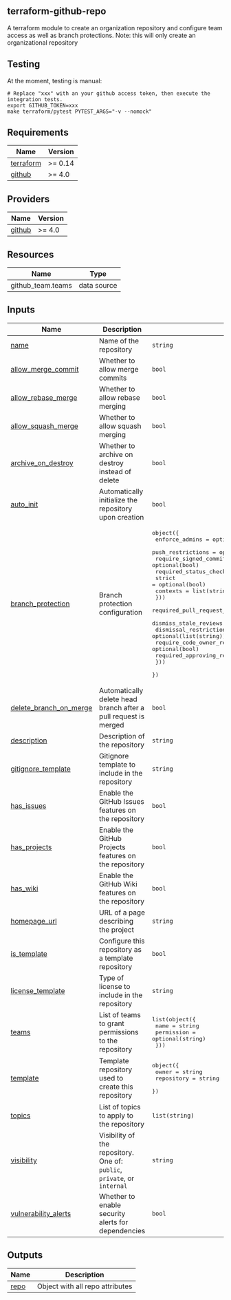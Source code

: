## terraform-github-repo

A terraform module to create an organization repository and
configure team access as well as branch protections.
Note: this will only create an organizational repository

## Testing

At the moment, testing is manual:

```
# Replace "xxx" with an your github access token, then execute the integration tests.
export GITHUB_TOKEN=xxx 
make terraform/pytest PYTEST_ARGS="-v --nomock"
```

<!-- BEGIN TFDOCS -->
## Requirements

| Name | Version |
|------|---------|
| <a name="requirement_terraform"></a> [terraform](#requirement\_terraform) | >= 0.14 |
| <a name="requirement_github"></a> [github](#requirement\_github) | >= 4.0 |

## Providers

| Name | Version |
|------|---------|
| <a name="provider_github"></a> [github](#provider\_github) | >= 4.0 |

## Resources

| Name | Type |
|------|------|
| github_team.teams | data source |

## Inputs

| Name | Description | Type | Default | Required |
|------|-------------|------|---------|:--------:|
| <a name="input_name"></a> [name](#input\_name) | Name of the repository | `string` | n/a | yes |
| <a name="input_allow_merge_commit"></a> [allow\_merge\_commit](#input\_allow\_merge\_commit) | Whether to allow merge commits | `bool` | `false` | no |
| <a name="input_allow_rebase_merge"></a> [allow\_rebase\_merge](#input\_allow\_rebase\_merge) | Whether to allow rebase merging | `bool` | `true` | no |
| <a name="input_allow_squash_merge"></a> [allow\_squash\_merge](#input\_allow\_squash\_merge) | Whether to allow squash merging | `bool` | `false` | no |
| <a name="input_archive_on_destroy"></a> [archive\_on\_destroy](#input\_archive\_on\_destroy) | Whether to archive on destroy instead of delete | `bool` | `false` | no |
| <a name="input_auto_init"></a> [auto\_init](#input\_auto\_init) | Automatically initialize the repository upon creation | `bool` | `true` | no |
| <a name="input_branch_protection"></a> [branch\_protection](#input\_branch\_protection) | Branch protection configuration | <pre>object({<br>    enforce_admins         = optional(bool)<br>    push_restrictions      = optional(list(string))<br>    require_signed_commits = optional(bool)<br>    required_status_checks = optional(object({<br>      strict   = optional(bool)<br>      contexts = list(string)<br>    }))<br>    required_pull_request_reviews = optional(object({<br>      dismiss_stale_reviews           = optional(bool)<br>      dismissal_restrictions          = optional(list(string))<br>      require_code_owner_reviews      = optional(bool)<br>      required_approving_review_count = number<br>    }))<br>  })</pre> | `null` | no |
| <a name="input_delete_branch_on_merge"></a> [delete\_branch\_on\_merge](#input\_delete\_branch\_on\_merge) | Automatically delete head branch after a pull request is merged | `bool` | `true` | no |
| <a name="input_description"></a> [description](#input\_description) | Description of the repository | `string` | `null` | no |
| <a name="input_gitignore_template"></a> [gitignore\_template](#input\_gitignore\_template) | Gitignore template to include in the repository | `string` | `null` | no |
| <a name="input_has_issues"></a> [has\_issues](#input\_has\_issues) | Enable the GitHub Issues features on the repository | `bool` | `true` | no |
| <a name="input_has_projects"></a> [has\_projects](#input\_has\_projects) | Enable the GitHub Projects features on the repository | `bool` | `false` | no |
| <a name="input_has_wiki"></a> [has\_wiki](#input\_has\_wiki) | Enable the GitHub Wiki features on the repository | `bool` | `false` | no |
| <a name="input_homepage_url"></a> [homepage\_url](#input\_homepage\_url) | URL of a page describing the project | `string` | `null` | no |
| <a name="input_is_template"></a> [is\_template](#input\_is\_template) | Configure this repository as a template repository | `bool` | `false` | no |
| <a name="input_license_template"></a> [license\_template](#input\_license\_template) | Type of license to include in the repository | `string` | `null` | no |
| <a name="input_teams"></a> [teams](#input\_teams) | List of teams to grant permissions to the repository | <pre>list(object({<br>    name       = string<br>    permission = optional(string)<br>  }))</pre> | `[]` | no |
| <a name="input_template"></a> [template](#input\_template) | Template repository used to create this repository | <pre>object({<br>    owner      = string<br>    repository = string<br>  })</pre> | `null` | no |
| <a name="input_topics"></a> [topics](#input\_topics) | List of topics to apply to the repository | `list(string)` | `[]` | no |
| <a name="input_visibility"></a> [visibility](#input\_visibility) | Visibility of the repository. One of: `public`, `private`, or `internal` | `string` | `"public"` | no |
| <a name="input_vulnerability_alerts"></a> [vulnerability\_alerts](#input\_vulnerability\_alerts) | Whether to enable security alerts for dependencies | `bool` | `true` | no |

## Outputs

| Name | Description |
|------|-------------|
| <a name="output_repo"></a> [repo](#output\_repo) | Object with all repo attributes |

<!-- END TFDOCS -->
